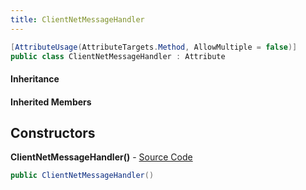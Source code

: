 ```yaml
---
title: ClientNetMessageHandler
---
```


```csharp
[AttributeUsage(AttributeTargets.Method, AllowMultiple = false)]
public class ClientNetMessageHandler : Attribute
```

#### Inheritance

#### Inherited Members

## Constructors

**ClientNetMessageHandler()** - [Source Code](https://github.com/swiftly-solution/swiftlys2/blob/main/managed/src/SwiftlyS2.Shared/Modules/NetMessages/NetMessageHandlerAttribute.cs#L12)

```csharp
public ClientNetMessageHandler()
```

